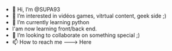 - 👋 Hi, I’m @SUPA93
- 👀 I’m interested in vidéos games, vitrtual content, geek side ;) 
- 🌱 I’m currently learning python
- I'am now learning front/back end. 
- 💞️ I’m looking to collaborate on something special ;)
- 📫 How to reach me ---> Here

<!---
SUPA93/SUPA93 is a ✨ special ✨ repository because its `README.md` (this file) appears on your GitHub profile.
You can click the Preview link to take a look at your changes.
--->
